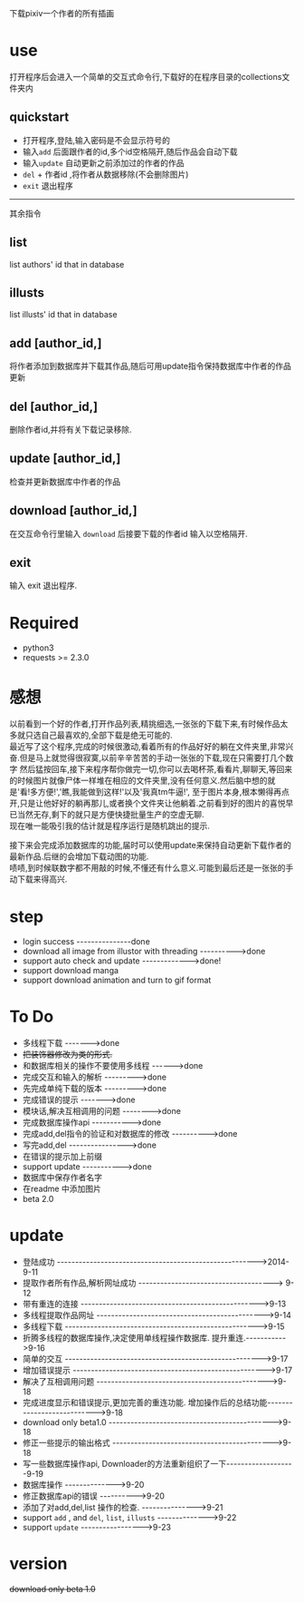 下载pixiv一个作者的所有插画

use
===========
打开程序后会进入一个简单的交互式命令行,下载好的在程序目录的collections文件夹内


quickstart
------------
- 打开程序,登陆,输入密码是不会显示符号的
- 输入`add` 后面跟作者的id,多个id空格隔开,随后作品会自动下载
- 输入`update` 自动更新之前添加过的作者的作品
- `del` + 作者id ,将作者从数据移除(不会删除图片)
- `exit` 退出程序

* * *
其余指令


list
------------
list authors' id that in database

illusts
-------------
list illusts' id that in database


add [author_id,]
-----------
将作者添加到数据库并下载其作品,随后可用update指令保持数据库中作者的作品更新

del [author_id,]
--------------------
删除作者id,并将有关下载记录移除.

update [author_id,]
------------
检查并更新数据库中作者的作品

download [author_id,]
--------------
在交互命令行里输入 `download` 后接要下载的作者id 输入以空格隔开.

exit
---------
输入 exit 退出程序.


Required
================
- python3 
- requests >= 2.3.0

感想
==============
以前看到一个好的作者,打开作品列表,精挑细选,一张张的下载下来,有时候作品太多就只选自己最喜欢的,全部下载是绝无可能的.  
最近写了这个程序,完成的时候很激动,看着所有的作品好好的躺在文件夹里,非常兴奋.但是马上就觉得很寂寞,以前辛辛苦苦的手动一张张的下载,现在只需要打几个数字
然后猛按回车,接下来程序帮你做完一切,你可以去喝杯茶,看看片,聊聊天,等回来的时候图片就像尸体一样堆在相应的文件夹里,没有任何意义.然后脑中想的就是'看!多方便!','瞧,我能做到这样!'以及'我真tm牛逼!',
至于图片本身,根本懒得再点开,只是让他好好的躺再那儿,或者换个文件夹让他躺着.之前看到好的图片的喜悦早已当然无存,剩下的就只是方便快捷批量生产的空虚无聊.  
现在唯一能吸引我的估计就是程序运行是随机跳出的提示.

接下来会完成添加数据库的功能,届时可以使用update来保持自动更新下载作者的最新作品.后继的会增加下载动图的功能.  
啧啧,到时候联数字都不用敲的时候,不懂还有什么意义.可能到最后还是一张张的手动下载来得高兴.








step
=======

-  login success ---------------done
-  download all image from illustor with threading ---------->done
-  support auto check and update ------------->done!
-  support download manga
-  support download animation and turn to gif format

To Do
==============
- 多线程下载  ------->done
- ~~把装饰器修改为类的形式.~~
- 和数据库相关的操作不要使用多线程 ------>done
- 完成交互和输入的解析 --------->done
- 先完成单纯下载的版本 --------->done
- 完成错误的提示 ------->done
- 模块话,解决互相调用的问题 -------->done
- 完成数据库操作api  ----------->done
- 完成add,del指令的验证和对数据库的修改 ---------->done
- 写完add,del ---------------->done
- 在错误的提示加上前缀
- support update ----------->done
- 数据库中保存作者名字
- 在readme 中添加图片
- beta 2.0

update
============
- 登陆成功 ------------------------------------------------------->2014-9-11
- 提取作者所有作品,解析网址成功 -------------------------------------> 9-12
- 带有重连的连接  ------------------------------------------------->9-13
- 多线程提取作品网址 ---------------------------------------------->9-14
- 多线程下载 ----------------------------------------------------->9-15
- 折腾多线程的数据库操作,决定使用单线程操作数据库. 提升重连.----------->9-16
- 简单的交互 ------------------------------------------------------>9-17
- 增加错误提示 ----------------------------------------------------->9-17
- 解决了互相调用问题 ----------------------------------------------->9-18
- 完成进度显示和错误提示,更加完善的重连功能. 增加操作后的总结功能--------------------------->9-18
- download only beta1.0   --------------------------------------------->9-18
- 修正一些提示的输出格式 -------------------------------------------->9-18
- 写一些数据库操作api, Downloader的方法重新组织了一下-------------------9-19
- 数据库操作 -------------->9-20
- 修正数据库api的错误 ---------->9-20
- 添加了对add,del,list 操作的检查. --------------->9-21
- support `add` , and `del`, `list`, `illusts`  -------------->9-22
- support `update` ----------------->9-23

version
==============
~~download only beta 1.0~~